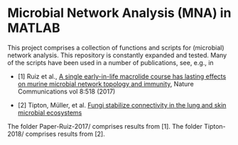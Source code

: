 # Microbial Network Analysis (MNA) in MATLAB


This project comprises a collection of functions and scripts for (microbial) network analysis. This repository is constantly expanded and tested. Many of the scripts have been used in a number of publications, see, e.g., in 
* [1] Ruiz et al., [A single early-in-life macrolide course has lasting effects on murine microbial network topology and immunity](https://www.nature.com/articles/s41467-017-00531-6), Nature Communications vol 8:518 (2017)

* [2] Tipton, Müller, et al. [Fungi stabilize connectivity in the lung and skin microbial ecosystems](https://microbiomejournal.biomedcentral.com/articles/10.1186/s40168-017-0393-0)


The folder Paper-Ruiz-2017/ comprises results from [1].
The folder Tipton-2018/ comprises results from [2].







